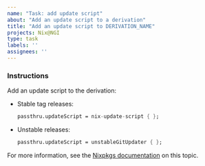 ```yaml
---
name: "Task: add update script"
about: "Add an update script to a derivation"
title: "Add an update script to DERIVATION_NAME"
projects: Nix@NGI
type: task
labels: ''
assignees: ''
---
```


### Instructions

Add an update script to the derivation:

- Stable tag releases:

  ```nix
  passthru.updateScript = nix-update-script { };
  ```

- Unstable releases:

  ```nix
  passthru.updateScript = unstableGitUpdater { };
  ```

<!-- TODO: add instruction to trigger the update script, to make sure that it's working -->

For more information, see the [Nixpkgs documentation](https://github.com/NixOS/nixpkgs/blob/master/pkgs/README.md#automatic-package-updates) on this topic.

<!-- TODO: create contributor documentation for this task -->
